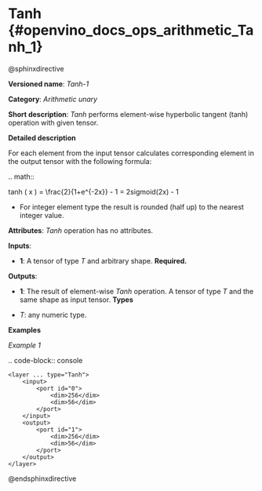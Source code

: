 # Tanh {#openvino_docs_ops_arithmetic_Tanh_1}

@sphinxdirective

**Versioned name**: *Tanh-1*

**Category**: *Arithmetic unary*

**Short description**: *Tanh* performs element-wise hyperbolic tangent (tanh) operation with given tensor.

**Detailed description**

For each element from the input tensor calculates corresponding element in the output tensor with the following formula:

.. math::

   tanh ( x ) = \frac{2}{1+e^{-2x}} - 1 = 2sigmoid(2x) - 1


* For integer element type the result is rounded (half up) to the nearest integer value.

**Attributes**: *Tanh* operation has no attributes.

**Inputs**:

* **1**: A tensor of type *T* and arbitrary shape. **Required.**

**Outputs**:

* **1**: The result of element-wise *Tanh* operation. A tensor of type *T* and the same shape as input tensor.
**Types**

* *T*: any numeric type.


**Examples**

*Example 1*

.. code-block:: console  

    <layer ... type="Tanh">
        <input>
            <port id="0">
                <dim>256</dim>
                <dim>56</dim>
            </port>
        </input>
        <output>
            <port id="1">
                <dim>256</dim>
                <dim>56</dim>
            </port>
        </output>
    </layer>


@endsphinxdirective